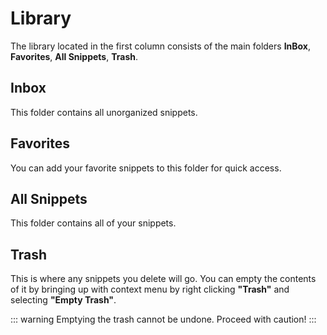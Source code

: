 # Library

The library located in the first column consists of the main folders **InBox**, **Favorites**, **All Snippets**, **Trash**.

## Inbox

This folder contains all unorganized snippets.

## Favorites

You can add your favorite snippets to this folder for quick access.

## All Snippets

This folder contains all of your snippets.

## Trash

This is where any snippets you delete will go. You can empty the contents of it by bringing up with context menu by right clicking **"Trash"** and selecting **"Empty Trash"**. 

::: warning
Emptying the trash cannot be undone. Proceed with caution!
:::
